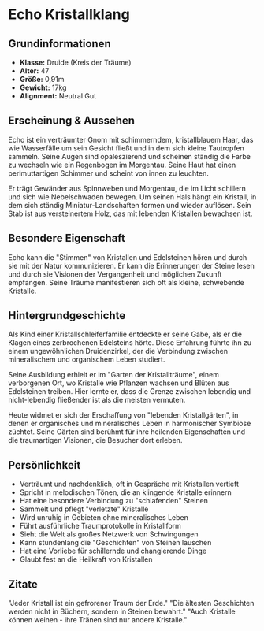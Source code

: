 # Echo Kristallklang

## Grundinformationen
- **Klasse:** Druide (Kreis der Träume)
- **Alter:** 47
- **Größe:** 0,91m
- **Gewicht:** 17kg
- **Alignment:** Neutral Gut

## Erscheinung & Aussehen
Echo ist ein verträumter Gnom mit schimmerndem, kristallblauem Haar, das wie Wasserfälle um sein Gesicht fließt und in dem sich kleine Tautropfen sammeln. Seine Augen sind opaleszierend und scheinen ständig die Farbe zu wechseln wie ein Regenbogen im Morgentau. Seine Haut hat einen perlmuttartigen Schimmer und scheint von innen zu leuchten.

Er trägt Gewänder aus Spinnweben und Morgentau, die im Licht schillern und sich wie Nebelschwaden bewegen. Um seinen Hals hängt ein Kristall, in dem sich ständig Miniatur-Landschaften formen und wieder auflösen. Sein Stab ist aus versteinertem Holz, das mit lebenden Kristallen bewachsen ist.

## Besondere Eigenschaft
Echo kann die "Stimmen" von Kristallen und Edelsteinen hören und durch sie mit der Natur kommunizieren. Er kann die Erinnerungen der Steine lesen und durch sie Visionen der Vergangenheit und möglichen Zukunft empfangen. Seine Träume manifestieren sich oft als kleine, schwebende Kristalle.

## Hintergrundgeschichte
Als Kind einer Kristallschleiferfamilie entdeckte er seine Gabe, als er die Klagen eines zerbrochenen Edelsteins hörte. Diese Erfahrung führte ihn zu einem ungewöhnlichen Druidenzirkel, der die Verbindung zwischen mineralischem und organischem Leben studiert.

Seine Ausbildung erhielt er im "Garten der Kristallträume", einem verborgenen Ort, wo Kristalle wie Pflanzen wachsen und Blüten aus Edelsteinen treiben. Hier lernte er, dass die Grenze zwischen lebendig und nicht-lebendig fließender ist als die meisten vermuten.

Heute widmet er sich der Erschaffung von "lebenden Kristallgärten", in denen er organisches und mineralisches Leben in harmonischer Symbiose züchtet. Seine Gärten sind berühmt für ihre heilenden Eigenschaften und die traumartigen Visionen, die Besucher dort erleben.

## Persönlichkeit
- Verträumt und nachdenklich, oft in Gespräche mit Kristallen vertieft
- Spricht in melodischen Tönen, die an klingende Kristalle erinnern
- Hat eine besondere Verbindung zu "schlafenden" Steinen
- Sammelt und pflegt "verletzte" Kristalle
- Wird unruhig in Gebieten ohne mineralisches Leben
- Führt ausführliche Traumprotokolle in Kristallform
- Sieht die Welt als großes Netzwerk von Schwingungen
- Kann stundenlang die "Geschichten" von Steinen lauschen
- Hat eine Vorliebe für schillernde und changierende Dinge
- Glaubt fest an die Heilkraft von Kristallen

## Zitate
"Jeder Kristall ist ein gefrorener Traum der Erde."
"Die ältesten Geschichten werden nicht in Büchern, sondern in Steinen bewahrt."
"Auch Kristalle können weinen - ihre Tränen sind nur andere Kristalle."